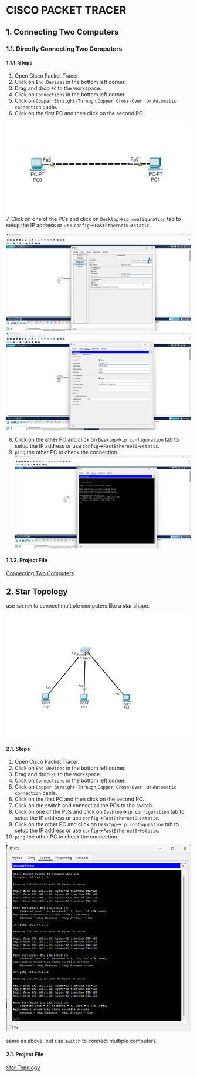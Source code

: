 # CISCO PACKET TRACER

## 1. Connecting Two Computers

### 1.1. Directly Connecting Two Computers

#### 1.1.1. Steps

1. Open Cisco Packet Tracer.
2. Click on `End Devices` in the bottom left corner.
3. Drag and drop `PC` to the workspace.
4. Click on `Connections` in the bottom left corner.
5. Click on `Copper Straight-Through`,`Copper Cross-Over ` or `Automatic connection` cable.
6. Click on the first PC and then click on the second PC.
  
![netword diegram](src/1.1.1.1.png)
7. Click on one of the PCs and click on `Desktop`->`ip configuration` tab to setup the IP address or use `config`->`FastEthernet0`->`static`.
  
![in config](src/1.1.1.2.png)
![in desktop](src/1.1.1.3.png)
  
8. Click on the other PC and click on `Desktop`->`ip configuration` tab to setup the IP address or use `config`->`FastEthernet0`->`static`.
9. `ping` the other PC to check the connection.
![ping](src/1.1.1.4.png)

#### 1.1.2. Project File
[Connecting Two Computers](connecting_two_computers.pkt)


## 2. Star Topology

use `switch` to connect multiple computers.like a star shape.
  
![netword diegram](src/2-network.png)

#### 2.1. Steps

1. Open Cisco Packet Tracer.
2. Click on `End Devices` in the bottom left corner.
3. Drag and drop `PC` to the workspace.
4. Click on `Connections` in the bottom left corner.
5. Click on `Copper Straight-Through`,`Copper Cross-Over ` or `Automatic connection` cable.
6. Click on the first PC and then click on the second PC.
7. Click on the switch and connect all the PCs to the switch.
8. Click on one of the PCs and click on `Desktop`->`ip configuration` tab to setup the IP address or use `config`->`FastEthernet0`->`static`.
9. Click on the other PC and click on `Desktop`->`ip configuration` tab to setup the IP address or use `config`->`FastEthernet0`->`static`.
10. `ping` the other PC to check the connection.

![netword diegram](src/2-ping.png)

same as above, but use `switch` to connect multiple computers.

#### 2.1. Project File

[Star Topology](star_topology.pkt)